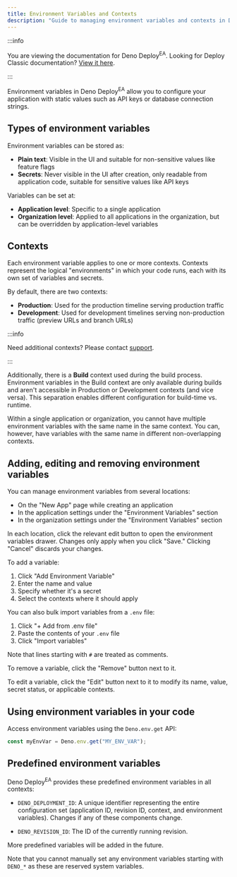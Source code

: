 ```yaml
---
title: Environment Variables and Contexts
description: "Guide to managing environment variables and contexts in Deno Deploy Early Access, including variable types, creation, editing, and accessing them in your code."
---
```


:::info

You are viewing the documentation for Deno Deploy<sup>EA</sup>. Looking for
Deploy Classic documentation? [View it here](/deploy/).

:::

Environment variables in Deno Deploy<sup>EA</sup> allow you to configure your
application with static values such as API keys or database connection strings.

## Types of environment variables

Environment variables can be stored as:

- **Plain text**: Visible in the UI and suitable for non-sensitive values like
  feature flags
- **Secrets**: Never visible in the UI after creation, only readable from
  application code, suitable for sensitive values like API keys

Variables can be set at:

- **Application level**: Specific to a single application
- **Organization level**: Applied to all applications in the organization, but
  can be overridden by application-level variables

## Contexts

Each environment variable applies to one or more contexts. Contexts represent
the logical "environments" in which your code runs, each with its own set of
variables and secrets.

By default, there are two contexts:

- **Production**: Used for the production timeline serving production traffic
- **Development**: Used for development timelines serving non-production traffic
  (preview URLs and branch URLs)

:::info

Need additional contexts? Please contact [support](../support).

:::

Additionally, there is a **Build** context used during the build process.
Environment variables in the Build context are only available during builds and
aren't accessible in Production or Development contexts (and vice versa). This
separation enables different configuration for build-time vs. runtime.

Within a single application or organization, you cannot have multiple
environment variables with the same name in the same context. You can, however,
have variables with the same name in different non-overlapping contexts.

## Adding, editing and removing environment variables

You can manage environment variables from several locations:

- On the "New App" page while creating an application
- In the application settings under the "Environment Variables" section
- In the organization settings under the "Environment Variables" section

In each location, click the relevant edit button to open the environment
variables drawer. Changes only apply when you click "Save." Clicking "Cancel"
discards your changes.

To add a variable:

1. Click "Add Environment Variable"
2. Enter the name and value
3. Specify whether it's a secret
4. Select the contexts where it should apply

You can also bulk import variables from a `.env` file:

1. Click "+ Add from .env file"
2. Paste the contents of your `.env` file
3. Click "Import variables"

Note that lines starting with `#` are treated as comments.

To remove a variable, click the "Remove" button next to it.

To edit a variable, click the "Edit" button next to it to modify its name,
value, secret status, or applicable contexts.

## Using environment variables in your code

Access environment variables using the `Deno.env.get` API:

```ts
const myEnvVar = Deno.env.get("MY_ENV_VAR");
```

## Predefined environment variables

Deno Deploy<sup>EA</sup> provides these predefined environment variables in all
contexts:

- `DENO_DEPLOYMENT_ID`: A unique identifier representing the entire
  configuration set (application ID, revision ID, context, and environment
  variables). Changes if any of these components change.

- `DENO_REVISION_ID`: The ID of the currently running revision.

More predefined variables will be added in the future.

Note that you cannot manually set any environment variables starting with
`DENO_*` as these are reserved system variables.
